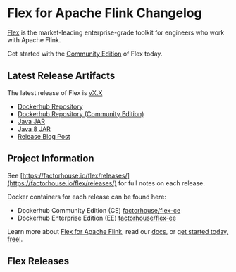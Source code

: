 # Flex for Apache Flink Changelog

[Flex](https://factorhouse.io/flex) is the market-leading enterprise-grade toolkit for engineers who work with Apache Flink.

Get started with the [Community Edition](https://factorhouse.io/flex/get-started) of Flex today.

## Latest Release Artifacts

The latest release of Flex is [vX.X](https://factorhouse.io/flex/releases/X)

* [Dockerhub Repository](https://hub.docker.com/r/factorhouse/flex-ee)
* [Dockerhub Repository (Community Edition)](https://hub.docker.com/r/factorhouse/flex-ce)
* [Java JAR]()
* [Java 8 JAR]()
* [Release Blog Post](https://factorhouse.io/flex//releases/X)

## Project Information

See [https://factorhouse.io/flex/releases/](https://factorhouse.io/flex/releases/) for full notes on each release.

Docker containers for each release can be found here:

 * Dockerhub Community Edition (CE) [factorhouse/flex-ce](https://hub.docker.com/r/factorhouse/flex-ce)
 * Dockerhub Enterprise Edition (EE) [factorhouse/flex-ee](https://hub.docker.com/r/factorhouse/flex-ee)

Learn more about [Flex for Apache Flink](https://factorhouse.io/flex), read our [docs](https://factorhouse.io/flex/docs), or [get started today, free!](https://factorhouse.io/flex/get-started).

## Flex Releases